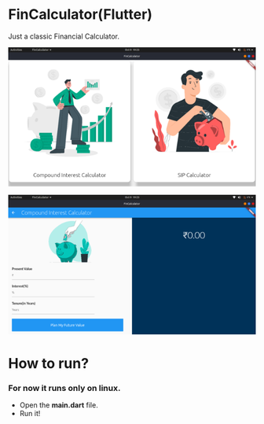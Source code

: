 # FinCalculator(Flutter)
Just a classic Financial Calculator.

![FinCalc](p1.png)

![FinCalc](p2.png)

# How to run?
### For now it runs only on linux.
* Open the **main.dart** file.
* Run it!
